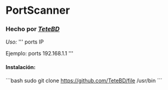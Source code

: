 # PortScanner

### Hecho por [_TeteBD_](https://github.com/TeteBD)

*Uso:*
'''
ports IP

Ejemplo:
ports 192.168.1.1
'''

#### Instalación:

´´´bash 
sudo git clone https://github.com/TeteBD/file /usr/bin
´´´

